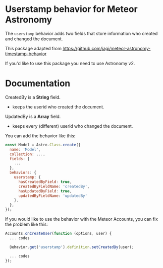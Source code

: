 # Userstamp behavior for Meteor Astronomy

The `userstamp` behavior adds two fields that store information who created and changed the document.

This package adapted from https://github.com/jagi/meteor-astronomy-timestamp-behavior

If you'd like to use this package you need to use Astronomy v2.

# Documentation

CreatedBy is a **String** field.
- keeps the userid who created the document.

UpdatedBy is a **Array** field.
- keeps every (different) userid who changed the document.

You can add the behavior like this:

```javascript
const Model = Astro.Class.create({
  name: 'Model',
  collection: ...,
  fields: {
    ...
  },
  behaviors: {
    userstamp: {
      hasCreatedByField: true,
      createdByFieldName: 'createdBy',
      hasUpdatedByField: true,
      updatedByFieldName: 'updatedBy'
    },
  },
});
```

If you would like to use the behavior with the Meteor Accounts, you can fix the problem like this:

```javascript
Accounts.onCreateUser(function (options, user) {
  ... codes

  Behavior.get('userstamp').definition.setCreatedBy(user);

  ... codes
});
```
